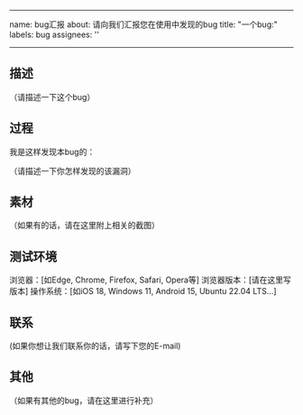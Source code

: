 --- 
 name: bug汇报 
 about: 请向我们汇报您在使用中发现的bug
 title: "一个bug:" 
 labels: bug 
 assignees: '' 
  
 --- 
  
 ## 描述 
  
 （请描述一下这个bug） 
  
 ## 过程 
  
 我是这样发现本bug的： 
  
 （请描述一下你怎样发现的该漏洞） 
  
 ## 素材 
  
 （如果有的话，请在这里附上相关的截图） 
  
 ## 测试环境 
  
 浏览器：[如Edge, Chrome, Firefox, Safari, Opera等] 
 浏览器版本：[请在这里写版本] 
 操作系统：[如iOS 18, Windows 11, Android 15, Ubuntu 22.04 LTS...] 
  
 ## 联系

 (如果你想让我们联系你的话，请写下您的E-mail)
 
 ## 其他 
  
 （如果有其他的bug，请在这里进行补充）
